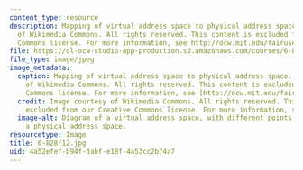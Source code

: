 ```yaml
---
content_type: resource
description: Mapping of virtual address space to physical address space. Image courtesy
  of Wikimedia Commons. All rights reserved. This content is excluded from our Creative
  Commons license. For more information, see http://ocw.mit.edu/fairuse.
file: https://ol-ocw-studio-app-production.s3.amazonaws.com/courses/6-828-operating-system-engineering-fall-2012/4a52efefb94f3abfe18f4a53cc2b74a7_6-828f12.jpg
file_type: image/jpeg
image_metadata:
  caption: Mapping of virtual address space to physical address space. (Image courtesy
    of Wikimedia Commons. All rights reserved. This content is excluded from our Creative
    Commons license. For more information, see [http://ocw.mit.edu/fairuse](/fairuse).)
  credit: Image courtesy of Wikimedia Commons. All rights reserved. This content is
    excluded from our Creative Commons license. For more information, see http://ocw.mit.edu/fairuse.
  image-alt: Diagram of a virtual address space, with different points mapping onto
    a physical address space.
resourcetype: Image
title: 6-828f12.jpg
uid: 4a52efef-b94f-3abf-e18f-4a53cc2b74a7
---
```

